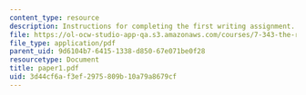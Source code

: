 ```yaml
---
content_type: resource
description: Instructions for completing the first writing assignment.
file: https://ol-ocw-studio-app-qa.s3.amazonaws.com/courses/7-343-the-radical-consequences-of-respiration-reactive-oxygen-species-in-aging-and-disease-fall-2007/3d44cf6af3ef2975809b10a79a8679cf_paper1.pdf
file_type: application/pdf
parent_uid: 9d6104b7-6415-1338-d850-67e071be0f28
resourcetype: Document
title: paper1.pdf
uid: 3d44cf6a-f3ef-2975-809b-10a79a8679cf
---
```

